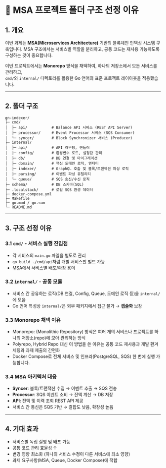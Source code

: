 # 📂 MSA 프로젝트 폴더 구조 선정 이유

## 1. 개요
이번 과제는 **MSA(Microservices Architecture)** 기반의 블록체인 인덱싱 시스템 구축입니다.
MSA 구조에서는 서비스별 역할을 분리하고, 공통 코드는 재사용 가능하도록 구성하는 것이 중요합니다.

이번 프로젝트에서는 **Monorepo** 방식을 채택하여, 하나의 저장소에서 모든 서비스를 관리하고,  
`cmd/`와 `internal/` 디렉토리를 활용한 Go 언어의 표준 프로젝트 레이아웃을 적용했습니다.

---

## 2. 폴더 구조

```
gn-indexer/
├─ cmd/
│  ├─ api/           # Balance API 서비스 (REST API Server)
│  ├─ processor/     # Event Processor 서비스 (SQS Consumer)
│  └─ syncer/        # Block Synchronizer 서비스 (Producer)
├─ internal/
│  ├─ api/           # API 라우팅, 핸들러
│  ├─ config/        # 환경변수 로드, 설정값 관리
│  ├─ db/            # DB 연결 및 마이그레이션
│  ├─ domain/        # 핵심 도메인 로직, 엔티티
│  ├─ indexer/       # GraphQL 호출 및 블록/트랜잭션 파싱 로직
│  ├─ parsing/       # 이벤트 파싱 유틸리티
│  └─ queue/         # SQS 송신/수신 로직
├─ schema/           # DB 스키마(SQL)
├─ .localstack/      # 로컬 SQS 환경 데이터
├─ docker-compose.yml
├─ Makefile
├─ go.mod / go.sum
└─ README.md
```

---

## 3. 구조 선정 이유

### 3.1 `cmd/` - 서비스 실행 진입점
- 각 서비스의 `main.go` 파일을 별도로 관리
- `go build ./cmd/api`처럼 개별 서비스만 빌드 가능
- MSA에서 서비스별 배포/확장 용이

### 3.2 `internal/` - 공통 모듈
- 서비스 간 공유하는 로직(DB 연결, Config, Queue, 도메인 로직 등)을 `internal/`에 모음
- Go 언어 특성상 `internal/`은 외부 패키지에서 접근 불가 → **캡슐화** 보장

### 3.3 Monorepo 채택 이유
- Monorepo: (Monolithic Repository) 방식은 여러 개의 서비스나 프로젝트를 하나의 저장소(repo)에 모아 관리하는 방식
- Polyrepo, Hybrid Repo 대신 이 방법을 쓴 이유는 공통 코드 재사용과 개발 환겨 세팅과 과제 제출의 간편화
- Docker Compose로 전체 서비스 및 인프라(PostgreSQL, SQS) 한 번에 실행 가능합니다.

### 3.4 MSA 아키텍처 대응
- **Syncer**: 블록/트랜잭션 수집 → 이벤트 추출 → SQS 전송
- **Processor**: SQS 이벤트 소비 → 잔액 계산 → DB 저장
- **API**: 잔액 및 이력 조회 REST API 제공
- 서비스 간 통신은 SQS 기반 → 결합도 낮음, 확장성 높음

---

## 4. 기대 효과
- 서비스별 독립 실행 및 배포 가능
- 공통 코드 관리 효율성 ↑
- 변경 영향 최소화 (하나의 서비스 수정이 다른 서비스에 최소 영향)
- 과제 요구사항(MSA, Queue, Docker Compose)에 적합
